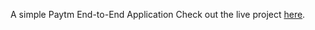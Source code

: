 A simple Paytm End-to-End Application 
Check out the live project [here](https://paytm-basic-jade.vercel.app/).

